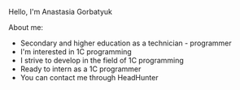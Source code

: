 Hello, I'm Anastasia Gorbatyuk

About me:
- Secondary and higher education as a technician - programmer
- I'm interested in 1C programming
- I strive to develop in the field of 1C programming
- Ready to intern as a 1C programmer
- You can contact me through HeadHunter
